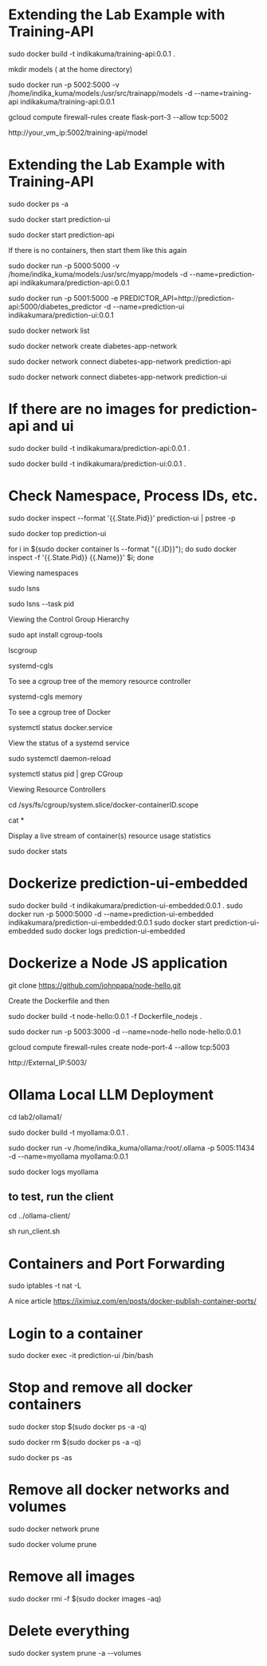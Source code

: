 # Extending the Lab Example with Training-API

sudo docker build -t indikakuma/training-api:0.0.1 .

mkdir models  ( at the home directory)

sudo docker run -p  5002:5000 -v /home/indika_kuma/models:/usr/src/trainapp/models -d --name=training-api indikakuma/training-api:0.0.1

gcloud compute firewall-rules create flask-port-3 --allow tcp:5002

http://your_vm_ip:5002/training-api/model

# Extending the Lab Example with Training-API


sudo docker ps -a

sudo docker start prediction-ui

sudo docker start prediction-api

If there is no containers, then start them like this again 

sudo docker run -p  5000:5000 -v /home/indika_kuma/models:/usr/src/myapp/models -d --name=prediction-api indikakumara/prediction-api:0.0.1

sudo docker run -p 5001:5000 -e PREDICTOR_API=http://prediction-api:5000/diabetes_predictor -d --name=prediction-ui indikakumara/prediction-ui:0.0.1


sudo docker network list

sudo docker network create diabetes-app-network 

sudo docker network connect diabetes-app-network prediction-api

sudo docker network connect diabetes-app-network prediction-ui

# If there are no images for prediction-api and ui

sudo docker build -t indikakumara/prediction-api:0.0.1 .

sudo docker build -t indikakumara/prediction-ui:0.0.1 .


# Check Namespace, Process IDs, etc.

sudo docker inspect --format '{{.State.Pid}}' prediction-ui | pstree -p 

sudo docker top prediction-ui

for i in $(sudo docker container ls --format "{{.ID}}"); do sudo docker inspect -f '{{.State.Pid}} {{.Name}}' $i; done

Viewing namespaces

sudo lsns 

sudo lsns --task pid

Viewing the Control Group Hierarchy

sudo apt install cgroup-tools

lscgroup 

systemd-cgls

To see a cgroup tree of the memory resource controller

systemd-cgls memory

To see a cgroup tree of Docker

systemctl status docker.service

View the status of a systemd service 

sudo systemctl daemon-reload

systemctl status pid | grep CGroup

Viewing Resource Controllers

cd /sys/fs/cgroup/system.slice/docker-containerID.scope

cat *

Display a live stream of container(s) resource usage statistics

sudo docker stats

# Dockerize prediction-ui-embedded

sudo docker build -t indikakumara/prediction-ui-embedded:0.0.1 .
sudo docker run -p  5000:5000 -d --name=prediction-ui-embedded indikakumara/prediction-ui-embedded:0.0.1
sudo docker start prediction-ui-embedded
sudo docker logs prediction-ui-embedded


# Dockerize a Node JS application

git clone https://github.com/johnpapa/node-hello.git

Create the Dockerfile and then

sudo docker build -t node-hello:0.0.1 -f Dockerfile_nodejs .

sudo docker run -p  5003:3000 -d --name=node-hello node-hello:0.0.1

gcloud compute firewall-rules create node-port-4 --allow tcp:5003

http://External_IP:5003/

# Ollama Local LLM Deployment

cd lab2/ollama1/

sudo docker build -t myollama:0.0.1 .

sudo docker run -v /home/indika_kuma/ollama:/root/.ollama -p 5005:11434 -d --name=myollama myollama:0.0.1

sudo docker logs myollama

## to test, run the client 
cd ../ollama-client/

sh run_client.sh


# Containers and Port Forwarding

sudo iptables -t nat -L

 A nice article https://iximiuz.com/en/posts/docker-publish-container-ports/

# Login to a container

sudo docker exec -it prediction-ui /bin/bash

# Stop and remove all docker containers

sudo docker stop $(sudo docker ps -a -q)

sudo docker rm $(sudo docker ps -a -q)

sudo docker ps -as


# Remove all docker networks and volumes

sudo docker network prune

sudo docker volume prune

# Remove all images

sudo docker rmi -f $(sudo docker images -aq)

# Delete everything

sudo docker system prune -a --volumes

